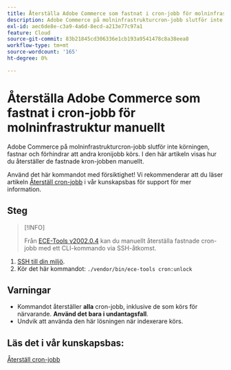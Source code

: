 ```yaml
---
title: Återställa Adobe Commerce som fastnat i cron-jobb för molninfrastruktur manuellt
description: Adobe Commerce på molninfrastrukturcron-jobb slutför inte körningen, fastnar och förhindrar att andra kronijobb körs. I den här artikeln visas hur du återställer de fastnade kron-jobben manuellt.
exl-id: aec6de8e-c3a9-4a6d-8ecd-a213e77c97a1
feature: Cloud
source-git-commit: 83b21845cd306336e1cb193a9541478c8a38eea8
workflow-type: tm+mt
source-wordcount: '165'
ht-degree: 0%

---
```


# Återställa Adobe Commerce som fastnat i cron-jobb för molninfrastruktur manuellt

Adobe Commerce på molninfrastrukturcron-jobb slutför inte körningen, fastnar och förhindrar att andra kronijobb körs. I den här artikeln visas hur du återställer de fastnade kron-jobben manuellt.

Använd det här kommandot med försiktighet! Vi rekommenderar att du läser artikeln [Återställ cron-jobb](https://experienceleague.adobe.com/docs/commerce-knowledge-base/kb/troubleshooting/miscellaneous/cron-job-is-stuck-in-running-status.html) i vår kunskapsbas för support för mer information.

## Steg

>[!INFO]
>
>Från [ECE-Tools v2002.0.4](https://experienceleague.adobe.com/docs/commerce-cloud-service/user-guide/release-notes/cloud-release-archive.html#v2002.0.4) kan du manuellt återställa fastnade cron-jobb med ett CLI-kommando via SSH-åtkomst.

1. [SSH till din miljö](https://experienceleague.adobe.com/docs/commerce-cloud-service/user-guide/develop/secure-connections.html).
1. Kör det här kommandot: `./vendor/bin/ece-tools cron:unlock`

## Varningar

* Kommandot återställer **alla** cron-jobb, inklusive de som körs för närvarande. **Använd det bara i undantagsfall**.
* Undvik att använda den här lösningen när indexerare körs.

## Läs det i vår kunskapsbas:

[Återställ cron-jobb](https://experienceleague.adobe.com/docs/commerce-knowledge-base/kb/troubleshooting/miscellaneous/cron-job-is-stuck-in-running-status.html)
